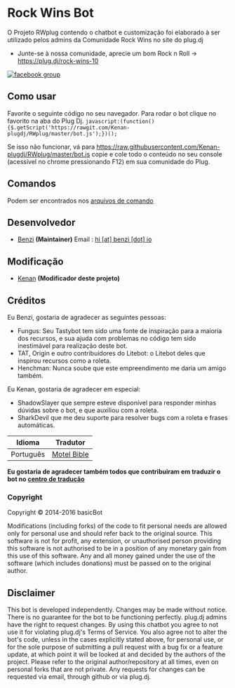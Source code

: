 # Rock Wins Bot
 O Projeto RWplug contendo o chatbot e customização foi elaborado à ser utilizado pelos admins da Comunidade Rock Wins no site do plug.dj
* Junte-se à nossa comunidade, aprecie um bom Rock n Roll -> https://plug.dj/rock-wins-10

[![facebook group](https://img.shields.io/badge/facebook-group-3b5998.svg?style=flat)](http://bit.ly/2cxnE6a)

Como usar
------
 Favorite o seguinte código no seu navegador. Para rodar o bot clique no favorito na aba do Plug Dj. `javascript:(function(){$.getScript('https://rawgit.com/Kenan-plugdj/RWplug/master/bot.js');})();` 

 Se isso não funcionar, vá para https://raw.githubusercontent.com/Kenan-plugdj/RWplug/master/bot.js copie e cole todo o conteúdo no seu console (acessível no chrome pressionando F12) em sua comunidade do Plug.

Comandos
------
Podem ser encontrados nos [arquivos de comando](https://github.com/Kenan-plugdj/RWplug/blob/master/commands.md)

Desenvolvedor
----------
 - [Benzi](https://github.com/Benzi) __(Maintainer)__
Email : [hi [at] benzi [dot] io](mailto:hi@benzi.io)

Modificação
----------
 - [Kenan](https://github.com/Kenan-plugdj) __(Modificador deste projeto)__ 

Créditos
--------

Eu Benzi, gostaria de agradecer as seguintes pessoas:

- Fungus: Seu Tastybot tem sido uma fonte de inspiração para a maioria dos recursos, e sua ajuda com problemas no código tem sido inestimável para realização deste bot.
- TAT, Origin e outro contribuidores do Litebot: o Litebot deles que inspirou recursos como a roleta.
- Henchman: Nunca soube que este empreendimento me daria um amigo também.

Eu Kenan, gostaria de agradecer em especial: 

- ShadowSlayer que sempre esteve disponível para responder minhas dúvidas sobre o bot, e que auxiliou com a roleta.
- SharkDevil que me deu suporte para resolver bugs com a roleta e frases automáticas. 

|Idioma | Tradutor|
|:------:|:---------:|
|Português|[Motel Bible](https://github.com/motelbible)|

__Eu gostaria de agradecer também todos que contribuiram em traduzir o bot no [centro de tradução](https://basicbot.oneskyapp.com/admin/collaborators)__

### Copyright

Copyright &copy; 2014-2016 basicBot

Modifications (including forks) of the code to fit personal needs are allowed only for personal use and should refer back to the original source.
This software is not for profit, any extension, or unauthorised person providing this software is not authorised to be in a position of any monetary gain from this use of this software. Any and all money gained under the use of the software (which includes donations) must be passed on to the original author.


Disclaimer
----------

This bot is developed independently. Changes may be made without notice. There is no guarantee for the bot to be functioning perfectly.
plug.dj admins have the right to request changes.
By using this chatbot you agree to not use it for violating plug.dj's Terms of Service.
You also agree not to alter the bot's code, unless in the cases explicitly stated above, for personal use, or for the sole purpose of submitting a pull request with a bug fix or a feature update, at which point it will be looked at and decided by the authors of the project.
Please refer to the original author/repository at all times, even on personal forks that are not private.
Any requests for changes can be requested via email, through github or via plug.dj.

